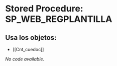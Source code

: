 # Stored Procedure: SP_WEB_REGPLANTILLA

## Usa los objetos:
- [[Cnt_cuedoc]]

*No code available.*
